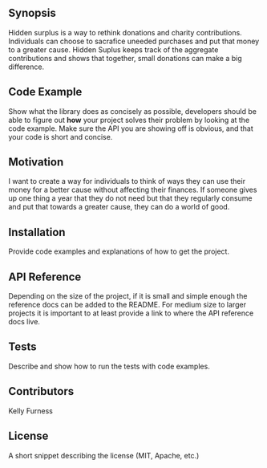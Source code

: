 ## Synopsis

Hidden surplus is a way to rethink donations and charity contributions. Individuals can choose to sacrafice uneeded purchases and put that money to a greater cause. Hidden Suplus keeps track of the aggregate contributions and shows that together, small donations can make a big difference.

## Code Example

Show what the library does as concisely as possible, developers should be able to figure out **how** your project solves their problem by looking at the code example. Make sure the API you are showing off is obvious, and that your code is short and concise.

## Motivation

I want to create a way for individuals to think of ways they can use their money for a better cause without affecting their finances. If someone gives up one thing a year that they do not need but that they regularly consume and put that towards a greater cause, they can do a world of good.

## Installation

Provide code examples and explanations of how to get the project.

## API Reference

Depending on the size of the project, if it is small and simple enough the reference docs can be added to the README. For medium size to larger projects it is important to at least provide a link to where the API reference docs live.

## Tests

Describe and show how to run the tests with code examples.

## Contributors

Kelly Furness

## License

A short snippet describing the license (MIT, Apache, etc.)

<!-- TODO Finish README.md -->
